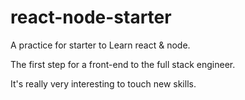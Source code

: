 # react-node-starter

A practice for starter to Learn react & node.

The first step for a front-end to the full stack engineer.

It's really very interesting to touch new skills.

